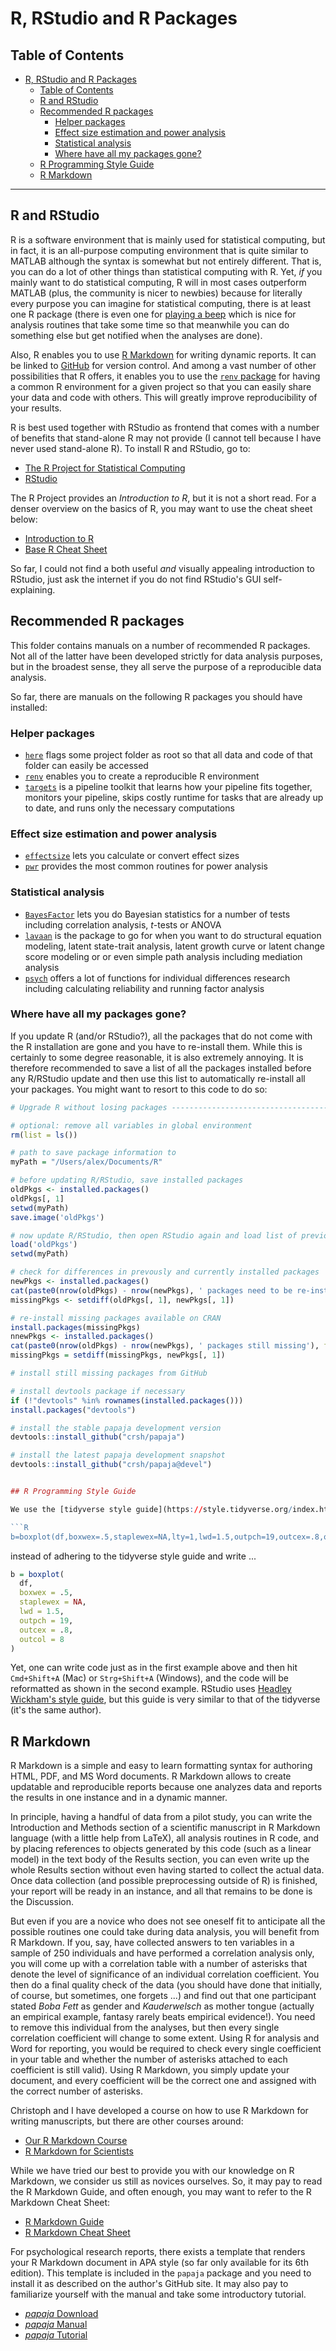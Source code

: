 # R, RStudio and R Packages

## Table of Contents

- [R, RStudio and R Packages](#r-rstudio-and-r-packages)
  - [Table of Contents](#table-of-contents)
  - [R and RStudio](#r-and-rstudio)
  - [Recommended R packages](#recommended-r-packages)
    - [Helper packages](#helper-packages)
    - [Effect size estimation and power analysis](#effect-size-estimation-and-power-analysis)
    - [Statistical analysis](#statistical-analysis)
    - [Where have all my packages gone?](#where-have-all-my-packages-gone)
  - [R Programming Style Guide](#r-programming-style-guide)
  - [R Markdown](#r-markdown)

---

## R and RStudio

R is a software environment that is mainly used for statistical computing, but in fact, it is an all-purpose computing environment that is quite similar to MATLAB although the syntax is somewhat but not entirely different. 
That is, you can do a lot of other things than statistical computing with R. 
Yet, *if* you mainly want to do statistical computing, R will in most cases outperform MATLAB (plus, the community is nicer to newbies) because for literally every purpose you can imagine for statistical computing, there is at least one R package (there is even one for [playing a beep](https://cran.r-project.org/web/packages/beepr/index.html) which is nice for analysis routines that take some time so that meanwhile you can do something else but get notified when the analyses are done). 

Also, R enables you to use [R Markdown](https://github.com/alex-strobel/DPP-LabManual/wiki/R-Markdown) for writing dynamic reports.
It can be linked to [GitHub](https://github.com/alex-strobel/DPP-LabManual/wiki/GitHub) for version control.
And among a vast number of other possibilities that R offers, it enables you to use the [`renv` package](https://github.com/alex-strobel/DPP-LabManual/wiki/R-package-renv) for having a common R environment for a given project so that you can easily share your data and code with others. This will greatly improve reproducibility of your results.

R is best used together with RStudio as frontend that comes with a number of benefits that stand-alone R may not provide (I cannot tell because I have never used stand-alone R). 
To install R and RStudio, go to: 

- [The R Project for Statistical Computing](https://www.r-project.org)
- [RStudio](https://www.rstudio.com/products/rstudio/download/) 

The R Project provides an _Introduction to R_, but it is not a short read. For a denser overview on the basics of R, you may want to use the cheat sheet below:

- [Introduction to R](https://cran.r-project.org/doc/manuals/r-release/R-intro.pdf)
- [Base R Cheat Sheet](https://iqss.github.io/dss-workshops/R/Rintro/base-r-cheat-sheet.pdf)

So far, I could not find a both useful *and* visually appealing introduction to RStudio, just ask the internet if you do not find RStudio's GUI self-explaining.

## Recommended R packages

This folder contains manuals on a number of recommended R packages. Not all of the latter have been developed strictly for data analysis purposes, but in the broadest sense, they all serve the purpose of a reproducible data analysis.

So far, there are manuals on the following R packages you should have installed:

### Helper packages

- [`here`](here/here.md) flags some project folder as root so that all data and code of that folder can easily be accessed
- [`renv`](renv/renv.md) enables you to create a reproducible R environment
- [`targets`](targets/targets.md) is a pipeline toolkit that learns how your pipeline fits together, monitors your pipeline, skips costly runtime for tasks that are already up to date, and runs only the necessary computations
 
### Effect size estimation and power analysis 

- [`effectsize`](effectsize/effectsize.md) lets you calculate or convert effect sizes
- [`pwr`](pwr/pwr.md) provides the most common routines for power analysis
  
### Statistical analysis

- [`BayesFactor`](BayesFactor/BayesFactor.md) lets you do Bayesian statistics for a number of tests including correlation analysis, *t*-tests or ANOVA
- [`lavaan`](lavaan/lavaan) is the package to go for when you want to do structural equation modeling, latent state-trait analysis, latent growth curve or latent change score modeling or or even simple path analysis including mediation analysis
- [`psych`](psych/psych) offers a lot of functions for individual differences research including calculating reliability and running factor analysis

### Where have all my packages gone?

If you update R (and/or RStudio?), all the packages that do not come with the R installation are gone and you have to re-install them. While this is certainly to some degree reasonable, it is also extremely annoying. It is therefore recommended to save a list of all the packages installed before any R/RStudio update and then use this list to automatically re-install all your packages. You might want to resort to this code to do so:

```R
# Upgrade R without losing packages -------------------------------------------

# optional: remove all variables in global environment
rm(list = ls())

# path to save package information to
myPath = "/Users/alex/Documents/R"

# before updating R/RStudio, save installed packages
oldPkgs <- installed.packages()
oldPkgs[, 1]
setwd(myPath)
save.image('oldPkgs')

# now update R/RStudio, then open RStudio again and load list of previously installed packages
load('oldPkgs')
setwd(myPath)

# check for differences in prevously and currently installed packages
newPkgs <- installed.packages()
cat(paste0(nrow(oldPkgs) - nrow(newPkgs), ' packages need to be re-installed'), fill = T)
missingPkgs <- setdiff(oldPkgs[, 1], newPkgs[, 1])

# re-install missing packages available on CRAN
install.packages(missingPkgs)
nnewPkgs <- installed.packages()
cat(paste0(nrow(oldPkgs) - nrow(newPkgs), ' packages still missing'), fill = T)
missingPkgs = setdiff(missingPkgs, newPkgs[, 1])

# install still missing packages from GitHub

# install devtools package if necessary
if (!"devtools" %in% rownames(installed.packages()))
install.packages("devtools")

# install the stable papaja development version
devtools::install_github("crsh/papaja")

# install the latest papaja development snapshot
devtools::install_github("crsh/papaja@devel")


## R Programming Style Guide

We use the [tidyverse style guide](https://style.tidyverse.org/index.html) for R programming. Every team member is expected to adhere to this style guide as often as possible, as this will greatly facilitate collaboration on code and code review. It is recommended to use [RStudio's R Diagnostics](https://support.rstudio.com/hc/en-us/articles/205753617-Code-Diagnostics) (best to turn on all options). Then, RStudio will display small diagnostics symbols next to the line number that inform you about style such as `expected whitespace around '=' operator`. Sometimes it might be a bit tedious to put whitespaces around operators, because it is so much easier to code ...

```R
b=boxplot(df,boxwex=.5,staplewex=NA,lty=1,lwd=1.5,outpch=19,outcex=.8,outcol=8)
```

instead of adhering to the tidyverse style guide and write ...

```R
b = boxplot(
  df,
  boxwex = .5,
  staplewex = NA,
  lwd = 1.5,
  outpch = 19,
  outcex = .8,
  outcol = 8
)
```

Yet, one can write code just as in the first example above and then hit `Cmd+Shift+A` (Mac) or `Strg+Shift+A` (Windows), and the code will be reformatted as shown in the second example. RStudio uses [Headley Wickham's style guide](http://adv-r.had.co.nz/Style.html), but this guide is very similar to that of the tidyverse (it's the same author). 

## R Markdown

R Markdown is a simple and easy to learn formatting syntax for authoring HTML, PDF, and MS Word documents. 
R Markdown allows to create updatable and reproducible reports because one analyzes data and reports the results in one instance and in a dynamic manner. 

In principle, having a handful of data from a pilot study, you can write the Introduction and Methods section of a scientific manuscript in R Markdown language (with a little help from LaTeX), all analysis routines in R code, and by placing references to objects generated by this code (such as a linear model) in the text body of the Results section, you can even write up the whole Results section without even having started to collect the actual data. 
Once data collection (and possible preprocessing outside of R) is finished, your report will be ready in an instance, and all that remains to be done is the Discussion. 

But even if you are a novice who does not see oneself fit to anticipate all the possible routines one could take during data analysis, you will benefit from R Markdown.
If you, say, have collected answers to ten variables in a sample of 250 individuals and have performed a correlation analysis only, you will come up with a correlation table with a number of asterisks that denote the level of significance of an individual correlation coefficient. 
You then do a final quality check of the data (you should have done that initially, of course, but sometimes, one forgets ...) and find out that one participant stated *Boba Fett* as gender and *Kauderwelsch* as mother tongue (actually an empirical example, fantasy rarely beats empirical evidence!). 
You need to remove this individual from the analyses, but then every single correlation coefficient will change to some extent. 
Using R for analysis and Word for reporting, you would be required to check every single coefficient in your table and whether the number of asterisks attached to each coefficient is still valid). 
Using R Markdown, you simply update your document, and every coefficient will be the correct one and assigned with the correct number of asterisks.  

Christoph and I have developed a course on how to use R Markdown for writing manuscripts, but there are other courses around:  

- [Our R Markdown Course](https://github.com/alex-strobel/R-Markdown.git)
- [R Markdown for Scientists](https://rmd4sci.njtierney.com)

While we have tried our best to provide you with our knowledge on R Markdown, we consider us still as novices ourselves. 
So, it may pay to read the R Markdown Guide, and often enough, you may want to refer to the R Markdown Cheat Sheet:

- [R Markdown Guide](https://bookdown.org/yihui/bookdown/)
- [R Markdown Cheat Sheet](https://www.rstudio.com/wp-content/uploads/2015/02/rmarkdown-cheatsheet.pdf)

For psychological research reports, there exists a template that renders your R Markdown document in APA style (so far only available for its 6th edition). 
This template is included in the `papaja` package and you need to install it as described on the author's GitHub site. 
It may also pay to familiarize yourself with the manual and take some introductory tutorial.

- [*papaja* Download](https://github.com/crsh/papaja)
- [*papaja* Manual](http://frederikaust.com/papaja_man/)
- [*papaja* Tutorial](https://rpubs.com/izhong/papaja_tutorial)
